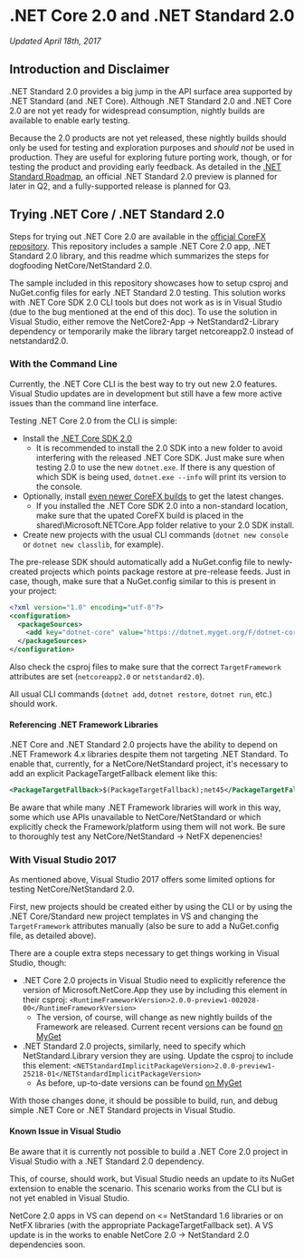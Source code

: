.NET Core 2.0 and .NET Standard 2.0
===================================
*Updated April 18th, 2017*

Introduction and Disclaimer
---------------------------

.NET Standard 2.0 provides a big jump in the API surface area supported by .NET Standard (and .NET Core). Although .NET Standard 2.0 and .NET Core 2.0 are not yet ready for widespread consumption, nightly builds are available to enable early testing.

Because the 2.0 products are not yet released, these nightly builds should only be used for testing and exploration purposes and *should not* be used in production. They are useful for exploring future porting work, though, or for testing the product and providing early feedback. As detailed in the [.NET Standard Roadmap](https://github.com/dotnet/core/blob/master/roadmap.md#ship-dates), an official .NET Standard 2.0 preview is planned for later in Q2, and a fully-supported release is planned for Q3.

Trying .NET Core / .NET Standard 2.0
------------------------------------

Steps for trying out .NET Core 2.0 are available in the [official CoreFX repository](https://github.com/dotnet/corefx/blob/master/Documentation/project-docs/dogfooding.md). This repository includes a sample .NET Core 2.0 app, .NET Standard 2.0 library, and this readme which summarizes the steps for dogfooding NetCore/NetStandard 2.0.

The sample included in this repository showcases how to setup csproj and NuGet.config files for early .NET Standard 2.0 testing. This solution works with .NET Core SDK 2.0 CLI tools but does not work as is in Visual Studio (due to the bug mentioned at the end of this doc). To use the solution in Visual Studio, either remove the NetCore2-App -> NetStandard2-Library dependency or temporarily make the library target netcoreapp2.0 instead of netstandard2.0.

### With the Command Line

Currently, the .NET Core CLI is the best way to try out new 2.0 features. Visual Studio updates are in development but still have a few more active issues than the command line interface.

Testing .NET Core 2.0 from the CLI is simple:

* Install the [.NET Core SDK 2.0](https://github.com/dotnet/corefx/blob/master/Documentation/project-docs/dogfooding.md#install-prerequisites)
    * It is recommended to install the 2.0 SDK into a new folder to avoid interfering with the released .NET Core SDK. Just make sure when testing 2.0 to use the new `dotnet.exe`. If there is any question of which SDK is being used, `dotnet.exe --info` will print its version to the console.
* Optionally, install [even newer CoreFX builds](https://github.com/dotnet/core-setup#daily-builds) to get the latest changes.
  * If you installed the .NET Core SDK 2.0 into a non-standard location, make sure that the upated CoreFX build is placed in the shared\Microsoft.NETCore.App folder relative to your 2.0 SDK install.
* Create new projects with the usual CLI commands (`dotnet new console` or `dotnet new classlib`, for example). 

The pre-release SDK should automatically add a NuGet.config file to newly-created projects which points package restore at pre-release feeds. Just in case, though, make sure that a NuGet.config similar to this is present in your project:

```xml
<?xml version="1.0" encoding="utf-8"?>
<configuration>
  <packageSources>
    <add key="dotnet-core" value="https://dotnet.myget.org/F/dotnet-core/api/v3/index.json" />
  </packageSources>
</configuration>
```

Also check the csproj files to make sure that the correct `TargetFramework` attributes are set (`netcoreapp2.0` or `netstandard2.0`).

All usual CLI commands (`dotnet add`, `dotnet restore`, `dotnet run`, etc.) should work.

#### Referencing .NET Framework Libraries
.NET Core and .NET Standard 2.0 projects have the ability to depend on .NET Framework 4.x libraries despite them not targeting .NET Standard. To enable that, currently, for a NetCore/NetStandard project, it's necessary to add an explicit PackageTargetFallback element like this:

```xml
<PackageTargetFallback>$(PackageTargetFallback);net45</PackageTargetFallback>
```

Be aware that while many .NET Framework libraries will work in this way, some which use APIs unavailable to NetCore/NetStandard or which explicitly check the Framework/platform using them will not work. Be sure to thoroughly test any NetCore/NetStandard -> NetFX depenencies!

### With Visual Studio 2017
As mentioned above, Visual Studio 2017 offers some limited options for testing NetCore/NetStandard 2.0.

First, new projects should be created either by using the CLI or by using the .NET Core/Standard new project templates in VS and changing the `TargetFramework` attributes manually (also be sure to add a NuGet.config file, as detailed above).

There are a couple extra steps necessary to get things working in Visual Studio, though:

* .NET Core 2.0 projects in Visual Studio need to explicitly reference the version of Microsoft.NetCore.App they use by including this element in their csproj: `<RuntimeFrameworkVersion>2.0.0-preview1-002028-00</RuntimeFrameworkVersion>`
  * The version, of course, will change as new nightly builds of the Framework are released. Current recent versions can be found [on MyGet](https://dotnet.myget.org/feed/dotnet-core/package/nuget/Microsoft.NetCore.App)
* .NET Standard 2.0 projects, similarly, need to specify which NetStandard.Library version they are using. Update the csproj to include this element: `<NETStandardImplicitPackageVersion>2.0.0-preview1-25218-01</NETStandardImplicitPackageVersion>`
  * As before, up-to-date versions can be found [on MyGet](https://dotnet.myget.org/feed/dotnet-core/package/nuget/NETStandard.Library)

With those changes done, it should be possible to build, run, and debug simple .NET Core or .NET Standard projects in Visual Studio.

#### Known Issue in Visual Studio
Be aware that it is currently not possible to build a .NET Core 2.0 project in Visual Studio with a .NET Standard 2.0 dependency. 

This, of course, should work, but Visual Studio needs an update to its NuGet extension to enable the scenario. This scenario works from the CLI but is not yet enabled in Visual Studio. 

NetCore 2.0 apps in VS can depend on <= NetStandard 1.6 libraries or on NetFX libraries (with the appropriate PackageTargetFallback set). A VS update is in the works to enable NetCore 2.0 -> NetStandard 2.0 dependencies soon.